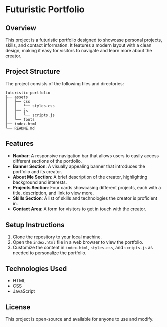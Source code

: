 # Futuristic Portfolio

## Overview
This project is a futuristic portfolio designed to showcase personal projects, skills, and contact information. It features a modern layout with a clean design, making it easy for visitors to navigate and learn more about the creator.

## Project Structure
The project consists of the following files and directories:

```
futuristic-portfolio
├── assets
│   ├── css
│   │   └── styles.css
│   ├── js
│   │   └── scripts.js
│   └── fonts
├── index.html
└── README.md
```

## Features
- **Navbar**: A responsive navigation bar that allows users to easily access different sections of the portfolio.
- **Banner Section**: A visually appealing banner that introduces the portfolio and its creator.
- **About Me Section**: A brief description of the creator, highlighting background and interests.
- **Projects Section**: Four cards showcasing different projects, each with a title, description, and link to view more.
- **Skills Section**: A list of skills and technologies the creator is proficient in.
- **Contact Area**: A form for visitors to get in touch with the creator.

## Setup Instructions
1. Clone the repository to your local machine.
2. Open the `index.html` file in a web browser to view the portfolio.
3. Customize the content in `index.html`, `styles.css`, and `scripts.js` as needed to personalize the portfolio.

## Technologies Used
- HTML
- CSS
- JavaScript

## License
This project is open-source and available for anyone to use and modify.